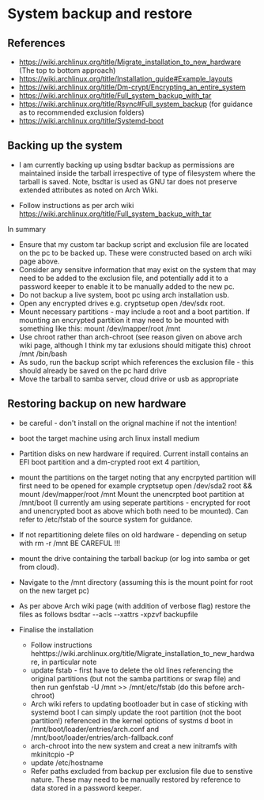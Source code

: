 # System backup and restore

## References
 - https://wiki.archlinux.org/title/Migrate_installation_to_new_hardware  (The top to bottom approach)
 - https://wiki.archlinux.org/title/Installation_guide#Example_layouts
 - https://wiki.archlinux.org/title/Dm-crypt/Encrypting_an_entire_system
 - https://wiki.archlinux.org/title/Full_system_backup_with_tar
 - https://wiki.archlinux.org/title/Rsync#Full_system_backup  (for guidance as to recommended exclusion folders)
 - https://wiki.archlinux.org/title/Systemd-boot


## Backing up the system
- I am currently backing up using bsdtar backup as permissions are maintained inside the tarball irrespective of type of filesystem where the tarball is saved.  Note, bsdtar is used as GNU tar does not preserve extended attributes as noted on Arch Wiki.

- Follow instructions as per arch wiki
	https://wiki.archlinux.org/title/Full_system_backup_with_tar

In summary
 - Ensure that my custom tar backup script and exclusion file are located on the pc to be backed up.  These were constructed based on arch wiki page above.
 - Consider any sensitve information that may exist on the system that may need to be added to the exclusion file, and potentially add it to a password keeper to enable it to be manually added to the new pc.
 - Do not backup a live system, boot pc using arch installation usb.
 - Open any encrypted drives e.g. cryptsetup open /dev/sdx root.
 - Mount necessary partitions - may include a root and a boot partition.  If mounting an encrypted partition it may need to be mounted with something like this:
     mount /dev/mapper/root /mnt
 - Use chroot rather than arch-chroot (see reason given on above arch wiki page, although I think my tar exlusions should mitigate this)
	chroot /mnt /bin/bash
 - As sudo, run the backup script which references the exclusion file - this should already be saved on the pc hard drive
 - Move the tarball to samba server, cloud drive or usb as appropriate



## Restoring backup on new hardware

 - be careful - don't install on the orignal machine if not the intention!

 - boot the target machine using arch linux install medium

 - Partition disks on new hardware if required.  Current install contains an EFI boot partition and a dm-crypted root ext 4 partition,
 
 - mount the partitions on the target noting that any encrpyted partition will first need to be opened for example  cryptsetup open /dev/sda2 root && mount /dev/mapper/root /mnt  Mount the unencrpted boot partition at /mnt/boot  (I currently am using seperate partitions - encrypted for root and unencrypted boot as above  which both need to be mounted).  Can refer to /etc/fstab of the source system for guidance.

 - If not repartitioning delete files on old hardware - depending on setup with rm -r /mnt   BE CAREFUL !!! 

 - mount the drive containing the tarball backup (or log into samba or get from cloud).
 
 - Navigate to the /mnt directory (assuming this is the mount point for root on the new target pc)

 - As per above Arch wiki page (with addition of verbose flag) restore the files as follows
	bsdtar --acls --xattrs -xpzvf backupfile
	
- Finalise the installation
	- Follow instructions hehttps://wiki.archlinux.org/title/Migrate_installation_to_new_hardware, in particular note
	- update fstab - first have to delete the old lines referencing the  original partitions (but not the samba partitions or swap file) and then run genfstab -U /mnt >> /mnt/etc/fstab (do this before arch-chroot)
	- Arch wiki refers to updating bootloader but in case of sticking with systemd boot I can simply update the root partition (not the boot partition!) referenced in the kernel options of systms d boot in /mnt/boot/loader/entries/arch.conf and /mnt/boot/loader/entries/arch-fallback.conf
	- arch-chroot into the new system and creat a new initramfs with mkinitcpio -P
	- update /etc/hostname
	- Refer paths excluded from backup per exclusion file due to senstive nature.  These may need to be manually restored by reference to data stored in a password keeper.

